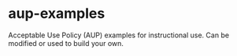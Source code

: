 # aup-examples
Acceptable Use Policy (AUP) examples for instructional use. Can be modified or used to build your own.
